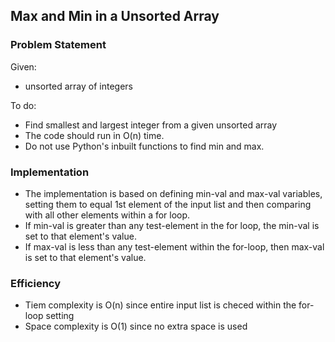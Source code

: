 ## Max and Min in a Unsorted Array

### Problem Statement

Given:
* unsorted array of integers

To do:
* Find smallest and largest integer from a given unsorted array
* The code should run in O(n) time. 
* Do not use Python's inbuilt functions to find min and max.

### Implementation

* The implementation is based on defining min-val and max-val variables, setting them to equal 1st element of the input list and then comparing with all other elements within a for loop.
* If min-val is greater than any test-element in the for loop, the min-val is set to that element's value.
* If max-val is less than any test-element within the for-loop, then max-val is set to that element's value.

### Efficiency

* Tiem complexity is O(n) since entire input list is checed within the for-loop setting
* Space complexity is O(1) since no extra space is used
